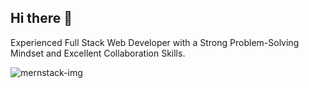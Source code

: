 ## Hi there 👋

Experienced Full Stack Web Developer with a Strong Problem-Solving Mindset and Excellent Collaboration Skills.


![mernstack-img](https://github.com/user-attachments/assets/020bd4e7-1939-4935-af5e-c51666cd33a2)
